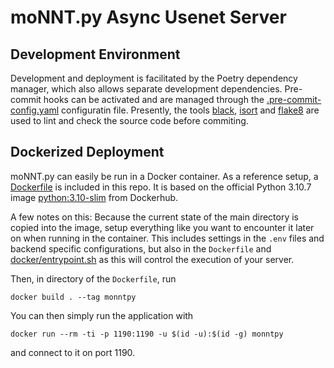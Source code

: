 # moNNT.py Async Usenet Server





## Development Environment

Development and deployment is facilitated by the Poetry dependency manager, which also allows separate development dependencies. Pre-commit hooks can be activated and are managed through the [.pre-commit-config.yaml](https://github.com/teschmitt/moNNT.py/blob/main/.pre-commit-config.yaml) configuratin file. Presently, the tools [black](https://github.com/psf/black), [isort](https://github.com/PyCQA/isort) and [flake8](https://github.com/PyCQA/flake8) are used to lint and check the source code before commiting.


## Dockerized Deployment

moNNT.py can easily be run in a Docker container. As a reference setup, a [Dockerfile](https://github.com/teschmitt/moNNT.py/blob/main/Dockerfile)
is included in this repo. It is based on the official Python 3.10.7 image [python:3.10-slim](https://hub.docker.com/_/python) from Dockerhub.

A few notes on this: Because the current state of the main
directory is copied into the image, setup everything like you want to encounter it
later on when running in the container. This includes settings in the `.env` files
and backend specific configurations, but also in the `Dockerfile` and
[docker/entrypoint.sh](https://github.com/teschmitt/moNNT.py/blob/main/docker/entrypoint.sh) as this will control the execution of your server.

Then, in directory of the `Dockerfile`, run

```shell
docker build . --tag monntpy
```

You can then simply run the application with

```shell
docker run --rm -ti -p 1190:1190 -u $(id -u):$(id -g) monntpy
```

and connect to it on port 1190.
